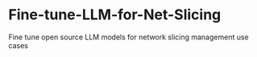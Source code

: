 # Fine-tune-LLM-for-Net-Slicing
Fine tune open source LLM models for network slicing management use cases
